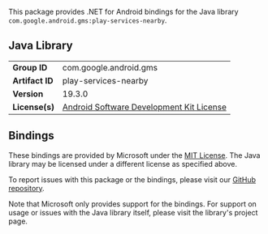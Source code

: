 This package provides .NET for Android bindings for the Java library `com.google.android.gms:play-services-nearby`.

## Java Library

| | |
|-|-|
| **Group ID** | com.google.android.gms |
| **Artifact ID** | play-services-nearby |
| **Version** | 19.3.0 |
| **License(s)** | [Android Software Development Kit License](https://developer.android.com/studio/terms.html) |

## Bindings

These bindings are provided by Microsoft under the [MIT License](https://opensource.org/licenses/MIT). The Java
library may be licensed under a different license as specified above.

To report issues with this package or the bindings, please visit our [GitHub repository](https://aka.ms/android-libraries).

Note that Microsoft only provides support for the bindings. For support on
usage or issues with the Java library itself, please visit the library's project page.
